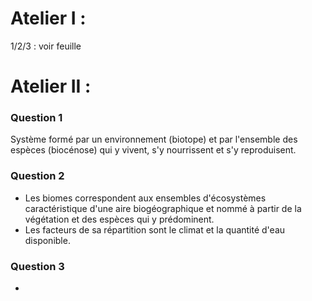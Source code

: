 # Atelier I :

1/2/3 : voir feuille

# Atelier II :

### Question 1

Système formé par un environnement (biotope) et par l'ensemble des espèces (biocénose) qui y vivent, s'y nourrissent et s'y reproduisent.

### Question 2

* Les biomes correspondent aux ensembles d'écosystèmes caractéristique d'une aire biogéographique et nommé à partir de la végétation et des espèces qui y prédominent.
* Les facteurs de sa répartition sont le climat et la quantité d'eau disponible.

### Question 3

<ul>
  <li> 
  </li>
</ul>
